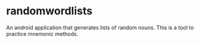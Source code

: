 # randomwordlists
An android application that generates lists of random nouns. This is a tool to practice mnemonic methods.
